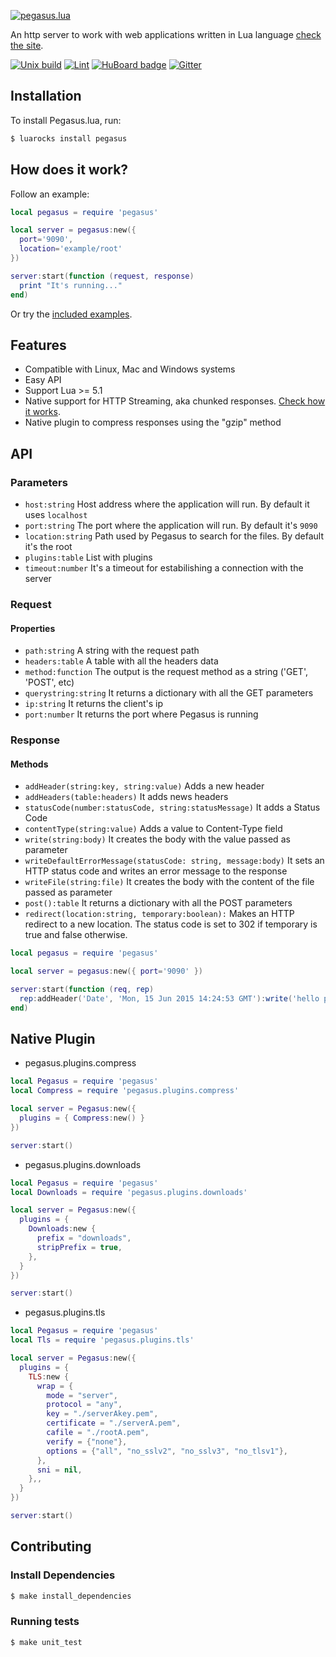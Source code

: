 [![pegasus.lua](http://evandrolg.github.io/pegasus.lua/pegasus.lua.svg)](http://evandrolg.github.io/pegasus.lua)

An http server to work with web applications written in Lua language [check the site](https://evandrolg.github.io/pegasus.lua).

[![Unix build](https://img.shields.io/github/actions/workflow/status/EvandroLG/pegasus.lua/unix_build.yml?branch=master&label=Unix%20build&logo=linux)](https://github.com/EvandroLG/pegasus.lua/actions/workflows/unix_build.yml)
[![Lint](https://github.com/EvandroLG/pegasus.lua/workflows/Lint/badge.svg)](https://github.com/EvandroLG/pegasus.lua/actions/workflows/lint.yml)
[![HuBoard
badge](http://img.shields.io/badge/Hu-Board-7965cc.svg)](https://huboard.com/EvandroLG/pegasus.lua)
[![Gitter](https://badges.gitter.im/Join%20Chat.svg)](https://gitter.im/EvandroLG/pegasus.lua?utm_source=badge&utm_medium=badge&utm_campaign=pr-badge&utm_content=badge)

## Installation

To install Pegasus.lua, run:

```sh
$ luarocks install pegasus
```

## How does it work?

Follow an example:

```lua
local pegasus = require 'pegasus'

local server = pegasus:new({
  port='9090',
  location='example/root'
})

server:start(function (request, response)
  print "It's running..."
end)
```

Or try the [included examples](example/README.md).

## Features

- Compatible with Linux, Mac and Windows systems
- Easy API
- Support Lua >= 5.1
- Native support for HTTP Streaming, aka chunked responses. [Check how it works](https://github.com/EvandroLG/pegasus.lua/blob/master/example/app_stream.lua).
- Native plugin to compress responses using the "gzip" method

## API

### Parameters

* `host:string` Host address where the application will run. By default it uses `localhost`
* `port:string` The port where the application will run. By default it's `9090`
* `location:string` Path used by Pegasus to search for the files. By default it's the root
* `plugins:table` List with plugins
* `timeout:number` It's a timeout for estabilishing a connection with the server

### Request

#### Properties

* `path:string` A string with the request path
* `headers:table` A table with all the headers data
* `method:function` The output is the request method as a string ('GET', 'POST', etc)
* `querystring:string` It returns a dictionary with all the GET parameters
* `ip:string` It returns the client's ip
* `port:number` It returns the port where Pegasus is running

### Response

#### Methods

* `addHeader(string:key, string:value)` Adds a new header
* `addHeaders(table:headers)` It adds news headers
* `statusCode(number:statusCode, string:statusMessage)` It adds a Status Code
* `contentType(string:value)` Adds a value to Content-Type field
* `write(string:body)` It creates the body with the value passed as
  parameter
* `writeDefaultErrorMessage(statusCode: string, message:body)` It sets an HTTP status code and writes an error message to the response
* `writeFile(string:file)` It creates the body with the content of the
  file passed as parameter
* `post():table` It returns a dictionary with all the POST parameters
* `redirect(location:string, temporary:boolean):` Makes an HTTP redirect to a new location. The status code is set to 302 if temporary is true and false otherwise.

```lua
local pegasus = require 'pegasus'

local server = pegasus:new({ port='9090' })

server:start(function (req, rep)
  rep:addHeader('Date', 'Mon, 15 Jun 2015 14:24:53 GMT'):write('hello pegasus world!')
end)
```

## Native Plugin

* pegasus.plugins.compress

```lua
local Pegasus = require 'pegasus'
local Compress = require 'pegasus.plugins.compress'

local server = Pegasus:new({
  plugins = { Compress:new() }
})

server:start()
```

* pegasus.plugins.downloads

```lua
local Pegasus = require 'pegasus'
local Downloads = require 'pegasus.plugins.downloads'

local server = Pegasus:new({
  plugins = {
    Downloads:new {
      prefix = "downloads",
      stripPrefix = true,
    },
  }
})

server:start()
```

* pegasus.plugins.tls

```lua
local Pegasus = require 'pegasus'
local Tls = require 'pegasus.plugins.tls'

local server = Pegasus:new({
  plugins = {
    TLS:new {
      wrap = {
        mode = "server",
        protocol = "any",
        key = "./serverAkey.pem",
        certificate = "./serverA.pem",
        cafile = "./rootA.pem",
        verify = {"none"},
        options = {"all", "no_sslv2", "no_sslv3", "no_tlsv1"},
      },
      sni = nil,
    },,
  }
})

server:start()
```

## Contributing

### Install Dependencies

```sh
$ make install_dependencies
```

### Running tests

```sh
$ make unit_test
```

